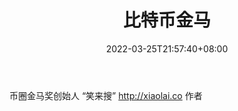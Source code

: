 ﻿---
weight: 
title: "比特币金马"
description: "币圈金马奖创始人 “笑来搜” http://xiaolai.co 作者"
date: 2022-03-25T21:57:40+08:00
lastmod: 2022-03-25T16:45:40+08:00
draft: false
authors: ["Metabd"]
featuredImage: "bitebijinma.jpg"
link: ""
tags: ["微博","比特币金马"]
categories: ["navigation"]
navigation: ["微博"]
lightgallery: true
toc: true
pinned: false
recommend: false
recommend1: false
---
币圈金马奖创始人 “笑来搜” http://xiaolai.co 作者
